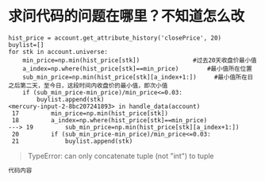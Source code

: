 # 求问代码的问题在哪里？不知道怎么改

	hist_price = account.get_attribute_history('closePrice', 20)
    buylist=[]
    for stk in account.universe:
        min_price=np.min(hist_price[stk])               #过去20天收盘价最小值
        a_index=np.where(hist_price[stk]==min_price)        #最小值所在位置
        sub_min_price=np.min(hist_price[stk][a_index+1:])     #最小值所在日之后第二天，至今日，这段时间内收盘价的最小值，即次小值
        if (sub_min_price-min_price)/min_price<=0.03:
            buylist.append(stk)
    <mercury-input-2-8bc207241893> in handle_data(account)
     17         min_price=np.min(hist_price[stk])
     18         a_index=np.where(hist_price[stk]==min_price)
	---> 19         sub_min_price=np.min(hist_price[stk][a_index+1:])
     20         if (sub_min_price-min_price)/min_price<=0.03:
     21             buylist.append(stk)

> TypeError: can only concatenate tuple (not "int") to tuple
```python
代码内容
```